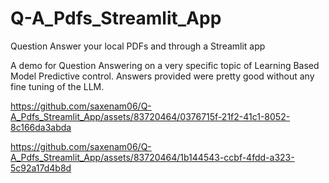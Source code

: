 # Q-A_Pdfs_Streamlit_App
Question Answer your local PDFs and through a Streamlit app

A demo for Question Answering on a very specific topic of Learning Based Model Predictive control. Answers provided were pretty good without any fine tuning of the LLM.

https://github.com/saxenam06/Q-A_Pdfs_Streamlit_App/assets/83720464/0376715f-21f2-41c1-8052-8c166da3abda

https://github.com/saxenam06/Q-A_Pdfs_Streamlit_App/assets/83720464/1b144543-ccbf-4fdd-a323-5c92a17d4b8d

